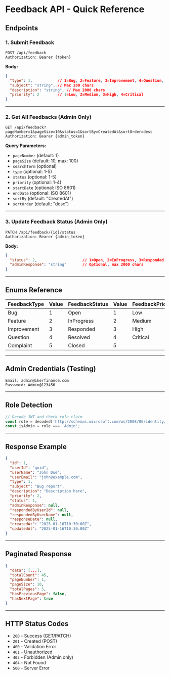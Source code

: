 # Feedback API - Quick Reference

## Endpoints

### 1. Submit Feedback
```http
POST /api/feedback
Authorization: Bearer {token}
```
**Body:**
```json
{
  "type": 1,           // 1=Bug, 2=Feature, 3=Improvement, 4=Question, 5=Complaint
  "subject": "string", // Max 200 chars
  "description": "string", // Max 2000 chars
  "priority": 2        // 1=Low, 2=Medium, 3=High, 4=Critical
}
```

---

### 2. Get All Feedbacks (Admin Only)
```http
GET /api/feedback?pageNumber=1&pageSize=10&status=1&sortBy=CreatedAt&sortOrder=desc
Authorization: Bearer {admin_token}
```

**Query Parameters:**
- `pageNumber` (default: 1)
- `pageSize` (default: 10, max: 100)
- `searchTerm` (optional)
- `type` (optional: 1-5)
- `status` (optional: 1-5)
- `priority` (optional: 1-4)
- `startDate` (optional: ISO 8601)
- `endDate` (optional: ISO 8601)
- `sortBy` (default: "CreatedAt")
- `sortOrder` (default: "desc")

---

### 3. Update Feedback Status (Admin Only)
```http
PATCH /api/feedback/{id}/status
Authorization: Bearer {admin_token}
```
**Body:**
```json
{
  "status": 2,                    // 1=Open, 2=InProgress, 3=Responded, 4=Resolved, 5=Closed
  "adminResponse": "string"       // Optional, max 2000 chars
}
```

---

## Enums Reference

| FeedbackType | Value | FeedbackStatus | Value | FeedbackPriority | Value |
|--------------|-------|----------------|-------|------------------|-------|
| Bug          | 1     | Open           | 1     | Low              | 1     |
| Feature      | 2     | InProgress     | 2     | Medium           | 2     |
| Improvement  | 3     | Responded      | 3     | High             | 3     |
| Question     | 4     | Resolved       | 4     | Critical         | 4     |
| Complaint    | 5     | Closed         | 5     |                  |       |

---

## Admin Credentials (Testing)

```
Email: admin@ikerfinance.com
Password: Admin@123456
```

---

## Role Detection

```typescript
// Decode JWT and check role claim
const role = decoded['http://schemas.microsoft.com/ws/2008/06/identity/claims/role'];
const isAdmin = role === 'Admin';
```

---

## Response Example

```json
{
  "id": 1,
  "userId": "guid",
  "userName": "John Doe",
  "userEmail": "john@example.com",
  "type": 1,
  "subject": "Bug report",
  "description": "Description here",
  "priority": 2,
  "status": 1,
  "adminResponse": null,
  "respondedByUserId": null,
  "respondedByUserName": null,
  "responseDate": null,
  "createdAt": "2025-01-16T10:30:00Z",
  "updatedAt": "2025-01-16T10:30:00Z"
}
```

---

## Paginated Response

```json
{
  "data": [...],
  "totalCount": 45,
  "pageNumber": 1,
  "pageSize": 10,
  "totalPages": 5,
  "hasPreviousPage": false,
  "hasNextPage": true
}
```

---

## HTTP Status Codes

- `200` - Success (GET/PATCH)
- `201` - Created (POST)
- `400` - Validation Error
- `401` - Unauthorized
- `403` - Forbidden (Admin only)
- `404` - Not Found
- `500` - Server Error
